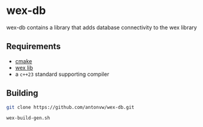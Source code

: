 # wex-db

wex-db contains a library that adds database connectivity to the wex library

## Requirements

- [cmake](http://www.cmake.org/)
- [wex lib](https://github.com/antonvw/wex/)
- a `c++23` standard supporting compiler

## Building

```bash
git clone https://github.com/antonvw/wex-db.git

wex-build-gen.sh
```
